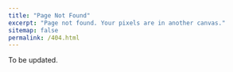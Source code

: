 ```yaml
---
title: "Page Not Found"
excerpt: "Page not found. Your pixels are in another canvas."
sitemap: false
permalink: /404.html
---
```


To be updated.

<script type="text/javascript">
  var GOOG_FIXURL_LANG = 'en';
  var GOOG_FIXURL_SITE = '{{ site.url }}'
</script>
<script type="text/javascript"
  src="//linkhelp.clients.google.com/tbproxy/lh/wm/fixurl.js">
</script>
